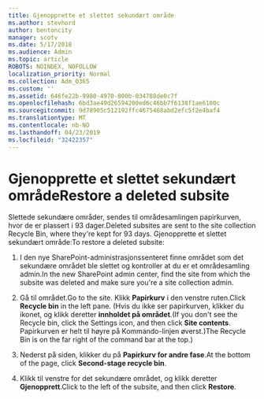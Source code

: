 ```yaml
---
title: Gjenopprette et slettet sekundært område
ms.author: stevhord
author: bentoncity
manager: scotv
ms.date: 5/17/2018
ms.audience: Admin
ms.topic: article
ROBOTS: NOINDEX, NOFOLLOW
localization_priority: Normal
ms.collection: Adm_O365
ms.custom: ''
ms.assetid: 646fe22b-9980-4970-800b-034788de0c7f
ms.openlocfilehash: 6bd3ae49d26594200ed6c46bb7f6138f1ae6100c
ms.sourcegitcommit: 9d78905c512192ffc4675468abd2efc5f2e4baf4
ms.translationtype: MT
ms.contentlocale: nb-NO
ms.lasthandoff: 04/23/2019
ms.locfileid: "32422357"
---
```

# <a name="restore-a-deleted-subsite"></a><span data-ttu-id="9427d-102">Gjenopprette et slettet sekundært område</span><span class="sxs-lookup"><span data-stu-id="9427d-102">Restore a deleted subsite</span></span>

<span data-ttu-id="9427d-103">Slettede sekundære områder, sendes til områdesamlingen papirkurven, hvor de er plassert i 93 dager.</span><span class="sxs-lookup"><span data-stu-id="9427d-103">Deleted subsites are sent to the site collection Recycle Bin, where they're kept for 93 days.</span></span> <span data-ttu-id="9427d-104">Gjenopprette et slettet sekundært område:</span><span class="sxs-lookup"><span data-stu-id="9427d-104">To restore a deleted subsite:</span></span>
  
1. <span data-ttu-id="9427d-105">I den nye SharePoint-administrasjonssenteret finne området som det sekundære området ble slettet og kontroller at du er et områdesamling admin.</span><span class="sxs-lookup"><span data-stu-id="9427d-105">In the new SharePoint admin center, find the site from which the subsite was deleted and make sure you're a site collection admin.</span></span> 
    
2. <span data-ttu-id="9427d-106">Gå til området.</span><span class="sxs-lookup"><span data-stu-id="9427d-106">Go to the site.</span></span> <span data-ttu-id="9427d-107">Klikk **Papirkurv** i den venstre ruten.</span><span class="sxs-lookup"><span data-stu-id="9427d-107">Click **Recycle bin** in the left pane.</span></span> <span data-ttu-id="9427d-108">(Hvis du ikke ser papirkurven, klikker du ikonet, og klikk deretter **innholdet på området**.</span><span class="sxs-lookup"><span data-stu-id="9427d-108">(If you don't see the Recycle bin, click the Settings icon, and then click **Site contents**.</span></span> <span data-ttu-id="9427d-109">Papirkurven er helt til høyre på Kommando-linjen øverst.)</span><span class="sxs-lookup"><span data-stu-id="9427d-109">The Recycle Bin is on the far right of the command bar at the top.)</span></span>
    
3. <span data-ttu-id="9427d-110">Nederst på siden, klikker du på **Papirkurv for andre fase**.</span><span class="sxs-lookup"><span data-stu-id="9427d-110">At the bottom of the page, click **Second-stage recycle bin**.</span></span>
    
4. <span data-ttu-id="9427d-111">Klikk til venstre for det sekundære området, og klikk deretter **Gjenopprett**.</span><span class="sxs-lookup"><span data-stu-id="9427d-111">Click to the left of the subsite, and then click **Restore**.</span></span>
    

